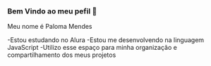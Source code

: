 ### Bem Vindo ao meu pefil 💙

Meu nome é Paloma Mendes

-Estou estudando no Alura
-Estou me desenvolvendo na linguagem JavaScript
-Utilizo esse espaço para minha organização e compartilhamento dos meus projetos
